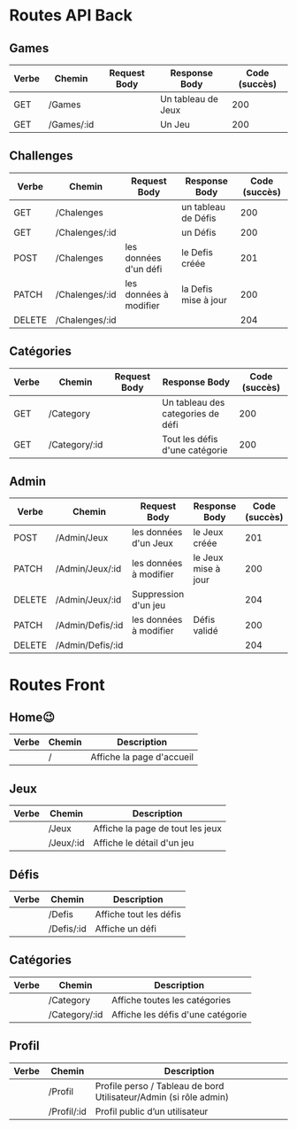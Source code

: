# Routes API Back

## Games

| Verbe | Chemin     | Request Body | Response Body      | Code (succès) |
| ----- | ---------- | ------------ | ------------------ | ------------- |
| GET   | /Games     |              | Un tableau de Jeux | 200           |
| GET   | /Games/:id |              | Un Jeu             | 200           |


## Challenges

| Verbe  | Chemin         | Request Body           | Response Body        | Code (succès) |
| ------ | -------------- | ---------------------- | -------------------- | ------------- |
| GET    | /Chalenges     |                        | un tableau de Défis  | 200           |
| GET    | /Chalenges/:id |                        | un Défis             | 200           |
| POST   | /Chalenges     | les données d'un défi  | le Defis créée       | 201           |
| PATCH  | /Chalenges/:id | les données à modifier | la Defis mise à jour | 200           |
| DELETE | /Chalenges/:id |                        |                      | 204           |

## Catégories

| Verbe | Chemin        | Request Body | Response Body                     | Code (succès) |
| ----- | ------------- | ------------ | --------------------------------- | ------------- |
| GET   | /Category     |              | Un tableau des categories de défi | 200           |
| GET   | /Category/:id |              | Tout les défis d'une catégorie    | 200           |

## Admin

| Verbe  | Chemin           | Request Body           | Response Body       | Code (succès) |
| ------ | ---------------- | ---------------------- | ------------------- | ------------- |
| POST   | /Admin/Jeux      | les données d'un Jeux  | le Jeux créée       | 201           |
| PATCH  | /Admin/Jeux/:id  | les données à modifier | le Jeux mise à jour | 200           |
| DELETE | /Admin/Jeux/:id  | Suppression d'un jeu   |                     | 204           |
| PATCH  | /Admin/Defis/:id | les données à modifier | Défis validé        | 200           |
| DELETE | /Admin/Defis/:id |                        |                     | 204           |

# Routes Front

## Home😉

| Verbe | Chemin | Description               |
| ----- | ------ | ------------------------- |
|       | /      | Affiche la page d'accueil |

## Jeux

| Verbe | Chemin    | Description                      |
| ----- | --------- | -------------------------------- |
|       | /Jeux     | Affiche la page de tout les jeux |
|       | /Jeux/:id | Affiche le détail d'un jeu       |

## Défis

| Verbe | Chemin     | Description            |
| ----- | ---------- | ---------------------- |
|       | /Defis     | Affiche tout les défis |
|       | /Defis/:id | Affiche un défi        |

## Catégories

| Verbe | Chemin        | Description                       |
| ----- | ------------- | --------------------------------- |
|       | /Category     | Affiche toutes les catégories     |
|       | /Category/:id | Affiche les défis d'une catégorie |

## Profil

| Verbe | Chemin      | Description                                                       |
| ----- | ----------- | ----------------------------------------------------------------- |
|       | /Profil     | Profile perso / Tableau de bord Utilisateur/Admin (si rôle admin) |
|       | /Profil/:id | Profil public d’un utilisateur                                    |
